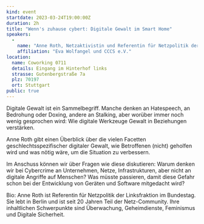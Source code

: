 ```yaml
---
kind: event
startdate: 2023-03-24T19:00:00Z
duration: 2h
title: "Wenn's zuhause cybert: Digitale Gewalt im Smart Home"
speakers:
  -
    name: "Anne Roth, Netzaktivistin und Referentin für Netzpolitik der Linksfraktion im Bundestag"
    affiliation: "Eva Wolfangel und CCCS e.V."
location:
  name: Coworking 0711
  details: Eingang im Hinterhof links
  strasse: Gutenbergstraße 7a
  plz: 70197
  ort: Stuttgart
public: true
---
```

Digitale Gewalt ist ein Sammelbegriff. Manche denken an Hatespeech, an Bedrohung oder Doxing, andere an Stalking, aber worüber immer noch wenig gesprochen wird: Wie digitale Werkzeuge Gewalt in Beziehungen verstärken.

Anne Roth gibt einen Überblick über die vielen Facetten geschlechtsspezifischer digitaler Gewalt, wie Betroffenen (nicht) geholfen wird und was nötig wäre, um die Situation zu verbessern.

Im Anschuss können wir über Fragen wie diese diskutieren: Warum denken wir bei Cybercrime an Unternehmen, Netze, Infrastrukturen, aber nicht an digitale Angriffe auf Menschen? Was müsste passieren, damit diese Gefahr schon bei der Entwicklung von Geräten und Software mitgedacht wird?


Bio: Anne Roth ist Referentin für Netzpolitik der Linksfraktion im Bundestag.  Sie lebt in Berlin und ist seit 20 Jahren Teil der Netz-Community. Ihre inhaltlichen Schwerpunkte sind Überwachung, Geheimdienste, Feminismus und Digitale Sicherheit.

